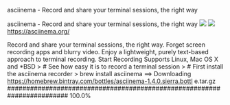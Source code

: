 asciinema - Record and share your terminal sessions, the right way

asciinema - Record and share your terminal sessions, the right way
![](../_resources/8d46b0c39ba1531a017a8a244c738fd6.png)
![](../_resources/e2cb2f5a4fe8bed470a71be1f6237ba4.png)https://asciinema.org/

Record and share your terminal sessions, the right way. Forget screen recording apps and blurry video. Enjoy a lightweight, purely text-based approach to terminal recording. Start Recording Supports Linux, Mac OS X and *BSD > # See how easy it is to record a terminal session > # First install the asciinema recorder > brew install asciinema ==> Downloading https://homebrew.bintray.com/bottles/asciinema-1.4.0.sierra.bottl e.tar.gz ######################################################################## 100.0%